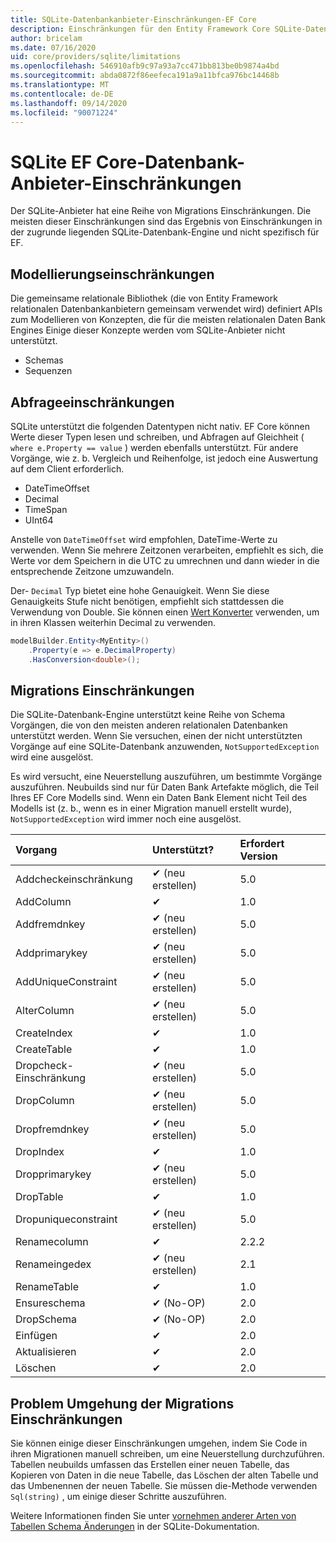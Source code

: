 ```yaml
---
title: SQLite-Datenbankanbieter-Einschränkungen-EF Core
description: Einschränkungen für den Entity Framework Core SQLite-Datenbankanbieter im Vergleich zu anderen Anbietern
author: bricelam
ms.date: 07/16/2020
uid: core/providers/sqlite/limitations
ms.openlocfilehash: 546910afb9c97a93a7cc471bb813be0b9874a4bd
ms.sourcegitcommit: abda0872f86eefeca191a9a11bfca976bc14468b
ms.translationtype: MT
ms.contentlocale: de-DE
ms.lasthandoff: 09/14/2020
ms.locfileid: "90071224"
---
```

# <a name="sqlite-ef-core-database-provider-limitations"></a>SQLite EF Core-Datenbank-Anbieter-Einschränkungen

Der SQLite-Anbieter hat eine Reihe von Migrations Einschränkungen. Die meisten dieser Einschränkungen sind das Ergebnis von Einschränkungen in der zugrunde liegenden SQLite-Datenbank-Engine und nicht spezifisch für EF.

## <a name="modeling-limitations"></a>Modellierungseinschränkungen

Die gemeinsame relationale Bibliothek (die von Entity Framework relationalen Datenbankanbietern gemeinsam verwendet wird) definiert APIs zum Modellieren von Konzepten, die für die meisten relationalen Daten Bank Engines Einige dieser Konzepte werden vom SQLite-Anbieter nicht unterstützt.

* Schemas
* Sequenzen

## <a name="query-limitations"></a>Abfrageeinschränkungen

SQLite unterstützt die folgenden Datentypen nicht nativ. EF Core können Werte dieser Typen lesen und schreiben, und Abfragen auf Gleichheit ( `where e.Property == value` ) werden ebenfalls unterstützt. Für andere Vorgänge, wie z. b. Vergleich und Reihenfolge, ist jedoch eine Auswertung auf dem Client erforderlich.

* DateTimeOffset
* Decimal
* TimeSpan
* UInt64

Anstelle von `DateTimeOffset` wird empfohlen, DateTime-Werte zu verwenden. Wenn Sie mehrere Zeitzonen verarbeiten, empfiehlt es sich, die Werte vor dem Speichern in die UTC zu umrechnen und dann wieder in die entsprechende Zeitzone umzuwandeln.

Der- `Decimal` Typ bietet eine hohe Genauigkeit. Wenn Sie diese Genauigkeits Stufe nicht benötigen, empfiehlt sich stattdessen die Verwendung von Double. Sie können einen [Wert Konverter](xref:core/modeling/value-conversions) verwenden, um in ihren Klassen weiterhin Decimal zu verwenden.

``` csharp
modelBuilder.Entity<MyEntity>()
    .Property(e => e.DecimalProperty)
    .HasConversion<double>();
```

## <a name="migrations-limitations"></a>Migrations Einschränkungen

Die SQLite-Datenbank-Engine unterstützt keine Reihe von Schema Vorgängen, die von den meisten anderen relationalen Datenbanken unterstützt werden. Wenn Sie versuchen, einen der nicht unterstützten Vorgänge auf eine SQLite-Datenbank anzuwenden, `NotSupportedException` wird eine ausgelöst.

Es wird versucht, eine Neuerstellung auszuführen, um bestimmte Vorgänge auszuführen. Neubuilds sind nur für Daten Bank Artefakte möglich, die Teil Ihres EF Core Modells sind. Wenn ein Daten Bank Element nicht Teil des Modells ist (z. b., wenn es in einer Migration manuell erstellt wurde), `NotSupportedException` wird immer noch eine ausgelöst.

| Vorgang            | Unterstützt?  | Erfordert Version |
|:---------------------|:------------|:-----------------|
| Addcheckeinschränkung   | ✔ (neu erstellen) | 5.0              |
| AddColumn            | ✔           | 1.0              |
| Addfremdnkey        | ✔ (neu erstellen) | 5.0              |
| Addprimarykey        | ✔ (neu erstellen) | 5.0              |
| AddUniqueConstraint  | ✔ (neu erstellen) | 5.0              |
| AlterColumn          | ✔ (neu erstellen) | 5.0              |
| CreateIndex          | ✔           | 1.0              |
| CreateTable          | ✔           | 1.0              |
| Dropcheck-Einschränkung  | ✔ (neu erstellen) | 5.0              |
| DropColumn           | ✔ (neu erstellen) | 5.0              |
| Dropfremdnkey       | ✔ (neu erstellen) | 5.0              |
| DropIndex            | ✔           | 1.0              |
| Dropprimarykey       | ✔ (neu erstellen) | 5.0              |
| DropTable            | ✔           | 1.0              |
| Dropuniqueconstraint | ✔ (neu erstellen) | 5.0              |
| Renamecolumn         | ✔           | 2.2.2            |
| Renameingedex          | ✔ (neu erstellen) | 2.1              |
| RenameTable          | ✔           | 1.0              |
| Ensureschema         | ✔ (No-OP)   | 2.0              |
| DropSchema           | ✔ (No-OP)   | 2.0              |
| Einfügen               | ✔           | 2.0              |
| Aktualisieren               | ✔           | 2.0              |
| Löschen               | ✔           | 2.0              |

## <a name="migrations-limitations-workaround"></a>Problem Umgehung der Migrations Einschränkungen

Sie können einige dieser Einschränkungen umgehen, indem Sie Code in ihren Migrationen manuell schreiben, um eine Neuerstellung durchzuführen. Tabellen neubuilds umfassen das Erstellen einer neuen Tabelle, das Kopieren von Daten in die neue Tabelle, das Löschen der alten Tabelle und das Umbenennen der neuen Tabelle. Sie müssen die-Methode verwenden `Sql(string)` , um einige dieser Schritte auszuführen.

Weitere Informationen finden Sie unter [vornehmen anderer Arten von Tabellen Schema Änderungen](https://sqlite.org/lang_altertable.html#otheralter) in der SQLite-Dokumentation.
